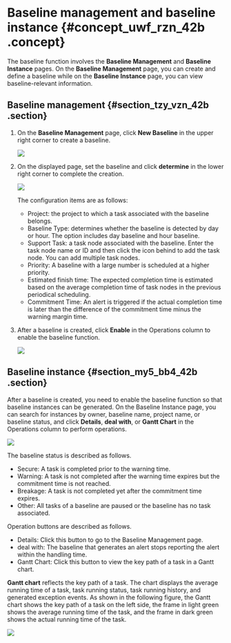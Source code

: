 # Baseline management and baseline instance {#concept_uwf_rzn_42b .concept}

The baseline function involves the **Baseline Management** and **Baseline Instance** pages. On the **Baseline Management** page, you can create and define a baseline while on the **Baseline Instance** page, you can view baseline-relevant information.

## Baseline management {#section_tzy_vzn_42b .section}

1.  On the **Baseline Management** page, click **New Baseline** in the upper right corner to create a baseline.

    ![](http://static-aliyun-doc.oss-cn-hangzhou.aliyuncs.com/assets/img/16370/15367358307441_en-US.png)

2.  On the displayed page, set the baseline and click **determine** in the lower right corner to complete the creation.

    ![](http://static-aliyun-doc.oss-cn-hangzhou.aliyuncs.com/assets/img/16370/15367358307442_en-US.png)

    The configuration items are as follows:

    -   Project: the project to which a task associated with the baseline belongs.
    -   Baseline Type: determines whether the baseline is detected by day or hour. The option includes day baseline and hour baseline.
    -   Support Task: a task node associated with the baseline. Enter the task node name or ID and then click the icon behind to add the task node. You can add multiple task nodes.
    -   Priority: A baseline with a large number is scheduled at a higher priority.
    -   Estimated finish time: The expected completion time is estimated based on the average completion time of task nodes in the previous periodical scheduling.
    -   Commitment Time: An alert is triggered if the actual completion time is later than the difference of the commitment time minus the warning margin time.
3.  After a baseline is created, click **Enable** in the Operations column to enable the baseline function.

    ![](http://static-aliyun-doc.oss-cn-hangzhou.aliyuncs.com/assets/img/16370/15367358307443_en-US.png)


## Baseline instance {#section_my5_bb4_42b .section}

After a baseline is created, you need to enable the baseline function so that baseline instances can be generated. On the Baseline Instance page, you can search for instances by owner, baseline name, project name, or baseline status, and click **Details**, **deal with**, or **Gantt Chart** in the Operations column to perform operations.

![](http://static-aliyun-doc.oss-cn-hangzhou.aliyuncs.com/assets/img/16370/15367358307445_en-US.png)

The baseline status is described as follows.

-   Secure: A task is completed prior to the warning time.
-   Warning: A task is not completed after the warning time expires but the commitment time is not reached.
-   Breakage: A task is not completed yet after the commitment time expires.
-   Other: All tasks of a baseline are paused or the baseline has no task associated.

Operation buttons are described as follows.

-   Details: Click this button to go to the Baseline Management page.
-   deal with: The baseline that generates an alert stops reporting the alert within the handling time.
-   Gantt Chart: Click this button to view the key path of a task in a Gantt chart.

**Gantt chart** reflects the key path of a task. The chart displays the average running time of a task, task running status, task running history, and generated exception events. As shown in the following figure, the Gantt chart shows the key path of a task on the left side, the frame in light green shows the average running time of the task, and the frame in dark green shows the actual running time of the task.

![](http://static-aliyun-doc.oss-cn-hangzhou.aliyuncs.com/assets/img/16370/15367358307449_en-US.png)

